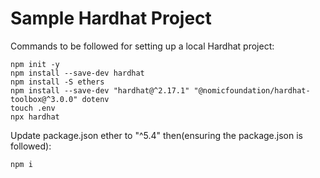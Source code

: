 # Sample Hardhat Project

Commands to be followed for setting up a local Hardhat project:
```shell
npm init -y
npm install --save-dev hardhat
npm install -S ethers
npm install --save-dev "hardhat@^2.17.1" "@nomicfoundation/hardhat-toolbox@^3.0.0" dotenv
touch .env
npx hardhat 
```
Update package.json ether to "^5.4" then(ensuring the package.json is followed):

```npm i```

